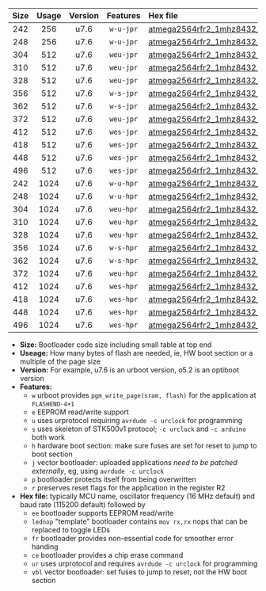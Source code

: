 |Size|Usage|Version|Features|Hex file|
|:-:|:-:|:-:|:-:|:--|
|242|256|u7.6|`w-u-jpr`|[atmega2564rfr2_1mhz8432_115200bps_ur_vbl.hex](https://raw.githubusercontent.com/stefanrueger/urboot/main//atmega2564rfr2_1mhz8432_115200bps_ur_vbl.hex)|
|248|256|u7.6|`w-u-jpr`|[atmega2564rfr2_1mhz8432_115200bps_lednop_ur_vbl.hex](https://raw.githubusercontent.com/stefanrueger/urboot/main//atmega2564rfr2_1mhz8432_115200bps_lednop_ur_vbl.hex)|
|304|512|u7.6|`weu-jpr`|[atmega2564rfr2_1mhz8432_115200bps_ee_ur_vbl.hex](https://raw.githubusercontent.com/stefanrueger/urboot/main//atmega2564rfr2_1mhz8432_115200bps_ee_ur_vbl.hex)|
|310|512|u7.6|`weu-jpr`|[atmega2564rfr2_1mhz8432_115200bps_ee_lednop_ur_vbl.hex](https://raw.githubusercontent.com/stefanrueger/urboot/main//atmega2564rfr2_1mhz8432_115200bps_ee_lednop_ur_vbl.hex)|
|328|512|u7.6|`weu-jpr`|[atmega2564rfr2_1mhz8432_115200bps_ee_lednop_fr_ur_vbl.hex](https://raw.githubusercontent.com/stefanrueger/urboot/main//atmega2564rfr2_1mhz8432_115200bps_ee_lednop_fr_ur_vbl.hex)|
|356|512|u7.6|`w-s-jpr`|[atmega2564rfr2_1mhz8432_115200bps_vbl.hex](https://raw.githubusercontent.com/stefanrueger/urboot/main//atmega2564rfr2_1mhz8432_115200bps_vbl.hex)|
|362|512|u7.6|`w-s-jpr`|[atmega2564rfr2_1mhz8432_115200bps_lednop_vbl.hex](https://raw.githubusercontent.com/stefanrueger/urboot/main//atmega2564rfr2_1mhz8432_115200bps_lednop_vbl.hex)|
|372|512|u7.6|`weu-jpr`|[atmega2564rfr2_1mhz8432_115200bps_ee_lednop_fr_ce_ur_vbl.hex](https://raw.githubusercontent.com/stefanrueger/urboot/main//atmega2564rfr2_1mhz8432_115200bps_ee_lednop_fr_ce_ur_vbl.hex)|
|412|512|u7.6|`wes-jpr`|[atmega2564rfr2_1mhz8432_115200bps_ee_vbl.hex](https://raw.githubusercontent.com/stefanrueger/urboot/main//atmega2564rfr2_1mhz8432_115200bps_ee_vbl.hex)|
|418|512|u7.6|`wes-jpr`|[atmega2564rfr2_1mhz8432_115200bps_ee_lednop_vbl.hex](https://raw.githubusercontent.com/stefanrueger/urboot/main//atmega2564rfr2_1mhz8432_115200bps_ee_lednop_vbl.hex)|
|448|512|u7.6|`wes-jpr`|[atmega2564rfr2_1mhz8432_115200bps_ee_lednop_fr_vbl.hex](https://raw.githubusercontent.com/stefanrueger/urboot/main//atmega2564rfr2_1mhz8432_115200bps_ee_lednop_fr_vbl.hex)|
|496|512|u7.6|`wes-jpr`|[atmega2564rfr2_1mhz8432_115200bps_ee_lednop_fr_ce_vbl.hex](https://raw.githubusercontent.com/stefanrueger/urboot/main//atmega2564rfr2_1mhz8432_115200bps_ee_lednop_fr_ce_vbl.hex)|
|242|1024|u7.6|`w-u-hpr`|[atmega2564rfr2_1mhz8432_115200bps_ur.hex](https://raw.githubusercontent.com/stefanrueger/urboot/main//atmega2564rfr2_1mhz8432_115200bps_ur.hex)|
|248|1024|u7.6|`w-u-hpr`|[atmega2564rfr2_1mhz8432_115200bps_lednop_ur.hex](https://raw.githubusercontent.com/stefanrueger/urboot/main//atmega2564rfr2_1mhz8432_115200bps_lednop_ur.hex)|
|304|1024|u7.6|`weu-hpr`|[atmega2564rfr2_1mhz8432_115200bps_ee_ur.hex](https://raw.githubusercontent.com/stefanrueger/urboot/main//atmega2564rfr2_1mhz8432_115200bps_ee_ur.hex)|
|310|1024|u7.6|`weu-hpr`|[atmega2564rfr2_1mhz8432_115200bps_ee_lednop_ur.hex](https://raw.githubusercontent.com/stefanrueger/urboot/main//atmega2564rfr2_1mhz8432_115200bps_ee_lednop_ur.hex)|
|328|1024|u7.6|`weu-hpr`|[atmega2564rfr2_1mhz8432_115200bps_ee_lednop_fr_ur.hex](https://raw.githubusercontent.com/stefanrueger/urboot/main//atmega2564rfr2_1mhz8432_115200bps_ee_lednop_fr_ur.hex)|
|356|1024|u7.6|`w-s-hpr`|[atmega2564rfr2_1mhz8432_115200bps.hex](https://raw.githubusercontent.com/stefanrueger/urboot/main//atmega2564rfr2_1mhz8432_115200bps.hex)|
|362|1024|u7.6|`w-s-hpr`|[atmega2564rfr2_1mhz8432_115200bps_lednop.hex](https://raw.githubusercontent.com/stefanrueger/urboot/main//atmega2564rfr2_1mhz8432_115200bps_lednop.hex)|
|372|1024|u7.6|`weu-hpr`|[atmega2564rfr2_1mhz8432_115200bps_ee_lednop_fr_ce_ur.hex](https://raw.githubusercontent.com/stefanrueger/urboot/main//atmega2564rfr2_1mhz8432_115200bps_ee_lednop_fr_ce_ur.hex)|
|412|1024|u7.6|`wes-hpr`|[atmega2564rfr2_1mhz8432_115200bps_ee.hex](https://raw.githubusercontent.com/stefanrueger/urboot/main//atmega2564rfr2_1mhz8432_115200bps_ee.hex)|
|418|1024|u7.6|`wes-hpr`|[atmega2564rfr2_1mhz8432_115200bps_ee_lednop.hex](https://raw.githubusercontent.com/stefanrueger/urboot/main//atmega2564rfr2_1mhz8432_115200bps_ee_lednop.hex)|
|448|1024|u7.6|`wes-hpr`|[atmega2564rfr2_1mhz8432_115200bps_ee_lednop_fr.hex](https://raw.githubusercontent.com/stefanrueger/urboot/main//atmega2564rfr2_1mhz8432_115200bps_ee_lednop_fr.hex)|
|496|1024|u7.6|`wes-hpr`|[atmega2564rfr2_1mhz8432_115200bps_ee_lednop_fr_ce.hex](https://raw.githubusercontent.com/stefanrueger/urboot/main//atmega2564rfr2_1mhz8432_115200bps_ee_lednop_fr_ce.hex)|

- **Size:** Bootloader code size including small table at top end
- **Useage:** How many bytes of flash are needed, ie, HW boot section or a multiple of the page size
- **Version:** For example, u7.6 is an urboot version, o5.2 is an optiboot version
- **Features:**
  + `w` urboot provides `pgm_write_page(sram, flash)` for the application at `FLASHEND-4+1`
  + `e` EEPROM read/write support
  + `u` uses urprotocol requiring `avrdude -c urclock` for programming
  + `s` uses skeleton of STK500v1 protocol; `-c urclock` and `-c arduino` both work
  + `h` hardware boot section: make sure fuses are set for reset to jump to boot section
  + `j` vector bootloader: uploaded applications *need to be patched externally*, eg, using `avrdude -c urclock`
  + `p` bootloader protects itself from being overwritten
  + `r` preserves reset flags for the application in the register R2
- **Hex file:** typically MCU name, oscillator frequency (16 MHz default) and baud rate (115200 default) followed by
  + `ee` bootloader supports EEPROM read/write
  + `lednop` "template" bootloader contains `mov rx,rx` nops that can be replaced to toggle LEDs
  + `fr` bootloader provides non-essential code for smoother error handing
  + `ce` bootloader provides a chip erase command
  + `ur` uses urprotocol and requires `avrdude -c urclock` for programming
  + `vbl` vector bootloader: set fuses to jump to reset, not the HW boot section
